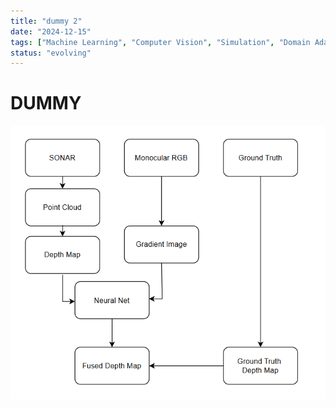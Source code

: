 ```yaml
---
title: "dummy 2"
date: "2024-12-15"
tags: ["Machine Learning", "Computer Vision", "Simulation", "Domain Adaptation"]
status: "evolving"
---
```


# DUMMY

![Article](/image.png)